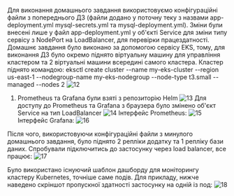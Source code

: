 Для виконання домашнього завдання використовуємо конфігураційні файли з попереднього ДЗ (файли додано у поточну теку з назвами app-deployment.yml mysql-secrets.yml та
mysql-deployment.yml). Зміни були внесені лише у файл app-deployment.yml у об'єкті Service для зміни типу сервісу з NodePort на LoadBalancer, для перевірки працездатності.
Домашнє завдання було виконано за допомогою сервісу EKS, тому, для виконання ДЗ було окремо піднято віртуальну машину для управління кластером та 2 віртуальні машини
всередині самого кластера. Кластер піднято командою:
eksctl create cluster --name my-eks-cluster --region us-east-1 --nodegroup-name my-eks-nodegroup --node-type t3.small --managed --nodes 2
![12](https://github.com/volodymyrmedvetskyi/myproject/assets/105160206/2c4b6401-add5-439d-ab1a-80077291910d)
1. Prometheus та Grafana були взяті з репозиторію Helm
![13](https://github.com/volodymyrmedvetskyi/myproject/assets/105160206/a846ea27-1947-40dd-8639-2dc7700561df)
Для доступу до Prometheus та Grafana з браузера було змінено об'єкт Service на тип LoadBalancer 
![14](https://github.com/volodymyrmedvetskyi/myproject/assets/105160206/7d7f7a61-caa9-4996-b941-59cb6740b961)
Інтерфейс Prometheus:
![15](https://github.com/volodymyrmedvetskyi/myproject/assets/105160206/bd0b4a41-c341-4317-9b7a-f2b15ba66586)
Інтерфейс Grafana:
![16](https://github.com/volodymyrmedvetskyi/myproject/assets/105160206/cd8c8516-c380-4374-aa78-7f92278f8f13)

Після чого, використовуючи конфігураційні файли з минулого домашнього завдання, було піднято 2 репліки додатку та 1 репліку бази даних. Спробували підключитись до застосунку
через load balancer, все працює:
![17](https://github.com/volodymyrmedvetskyi/myproject/assets/105160206/cb4ee2ea-e544-4ff4-9fe6-82e7a08d4a3a)

Було використано існуючий шаблон дашборду для моніторингу кластеру Kubernetes, точніше саме подів. Для прикладу, нижче наведено скріншот пропускної здатності застосунку
на одній із под:
![18](https://github.com/volodymyrmedvetskyi/myproject/assets/105160206/c54d3596-7964-4159-8713-da79a98417b1)




